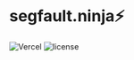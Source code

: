 # segfault.ninja⚡

![Vercel](http://therealsujitk-vercel-badge.vercel.app/?app=segfault-ninja)
![license](https://img.shields.io/github/license/lewardo/segfault.ninja.svg)
